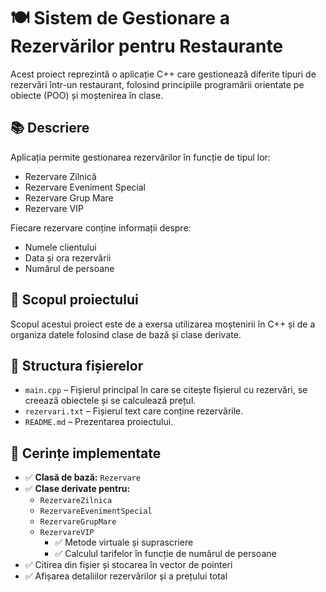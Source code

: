 # 🍽️ Sistem de Gestionare a Rezervărilor pentru Restaurante

Acest proiect reprezintă o aplicație C++ care gestionează diferite tipuri de rezervări într-un restaurant, folosind principiile programării orientate pe obiecte (POO) și moștenirea în clase.

## 📚 Descriere

Aplicația permite gestionarea rezervărilor în funcție de tipul lor:
- Rezervare Zilnică
- Rezervare Eveniment Special
- Rezervare Grup Mare
- Rezervare VIP

Fiecare rezervare conține informații despre:
- Numele clientului
- Data și ora rezervării
- Numărul de persoane

## 🧠 Scopul proiectului

Scopul acestui proiect este de a exersa utilizarea moștenirii în C++ și de a organiza datele folosind clase de bază și clase derivate.

## 📁 Structura fișierelor

- `main.cpp` – Fișierul principal în care se citește fișierul cu rezervări, se creează obiectele și se calculează prețul.
- `rezervari.txt` – Fișierul text care conține rezervările.
- `README.md` – Prezentarea proiectului.

## 📌 Cerințe implementate

- ✅ **Clasă de bază:** `Rezervare`
- ✅ **Clase derivate pentru:**
  - `RezervareZilnica`
  - `RezervareEvenimentSpecial`
  - `RezervareGrupMare`
  - `RezervareVIP`
    - ✅ Metode virtuale și suprascriere
    - ✅ Calculul tarifelor în funcție de numărul de persoane
- ✅ Citirea din fișier și stocarea în vector de pointeri
- ✅ Afișarea detaliilor rezervărilor și a prețului total
